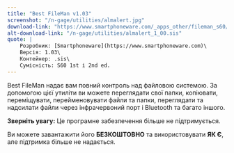 ```yaml
---
title: "Best FileMan v1.03"
screenshot: "/n-gage/utilities/almalert.jpg"
download-link: "https://www.smartphoneware.com/_apps_other/fileman_s60/downloads/best_fileman60_retail.sis"
alt-download-link: "/n-gage/utilities/almalert_1_00.sis"
quote: |
    Розробник: [Smartphoneware](https://www.smartphoneware.com)\
    Версія: 1.03\
    Контейнер: .sis\
    Сумісність: S60 1st і 2nd ed.
---
```


Best FileMan надає вам повний контроль над файловою системою. За допомогою цієї утиліти ви можете переглядати свої папки, копіювати, переміщувати, перейменовувати файли та папки, переглядати та надсилати файли через інфрачервоний порт і Bluetooth та багато іншого.

**Зверніть увагу:** Це програмне забезпечення більше не підтримується.

Ви можете завантажити його **БЕЗКОШТОВНО** та використовувати **ЯК Є**, але підтримка більше не надається.